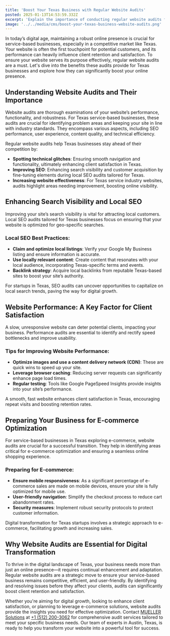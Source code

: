 ```yaml
---
title: 'Boost Your Texas Business with Regular Website Audits'
posted: 2025-01-13T14:53:59.332Z
excerpt: 'Explain the importance of conducting regular website audits for service-based businesses in Texas to identify areas for improvement and enhance client satisfaction.'
image: '../../media/cms/boost-your-texas-business-website-audits.png'
---
```


In today’s digital age, maintaining a robust online presence is crucial for service-based businesses, especially in a competitive market like Texas. Your website is often the first touchpoint for potential customers, and its performance can heavily influence client retention and satisfaction. To ensure your website serves its purpose effectively, regular website audits are a must. Let's dive into the benefits these audits provide for Texas businesses and explore how they can significantly boost your online presence.

## Understanding Website Audits and Their Importance

Website audits are thorough examinations of your website’s performance, functionality, and robustness. For Texas service-based businesses, these audits are crucial for identifying problem areas and keeping your site in line with industry standards. They encompass various aspects, including SEO performance, user experience, content quality, and technical efficiency.

Regular website audits help Texas businesses stay ahead of their competition by:

- **Spotting technical glitches**: Ensuring smooth navigation and functionality, ultimately enhancing client satisfaction in Texas.
- **Improving SEO**: Enhancing search visibility and customer acquisition by fine-tuning elements during local SEO audits tailored for Texas.
- **Increasing website effectiveness**: For Texas service industry websites, audits highlight areas needing improvement, boosting online visibility.

## Enhancing Search Visibility and Local SEO

Improving your site’s search visibility is vital for attracting local customers. Local SEO audits tailored for Texas businesses focus on ensuring that your website is optimized for geo-specific searches.

### Local SEO Best Practices:

- **Claim and optimize local listings**: Verify your Google My Business listing and ensure information is accurate.
- **Use locally relevant content**: Create content that resonates with your local audience, incorporating Texas-specific terms and events.
- **Backlink strategy**: Acquire local backlinks from reputable Texas-based sites to boost your site’s authority.

For startups in Texas, SEO audits can uncover opportunities to capitalize on local search trends, paving the way for digital growth.

## Website Performance: A Key Factor for Client Satisfaction

A slow, unresponsive website can deter potential clients, impacting your business. Performance audits are essential to identify and rectify speed bottlenecks and improve usability.

### Tips for Improving Website Performance:

- **Optimize images and use a content delivery network (CDN)**: These are quick wins to speed up your site.
- **Leverage browser caching**: Reducing server requests can significantly enhance page load times.
- **Regular testing**: Tools like Google PageSpeed Insights provide insights into your site’s performance.

A smooth, fast website enhances client satisfaction in Texas, encouraging repeat visits and boosting retention rates.

## Preparing Your Business for E-commerce Optimization

For service-based businesses in Texas exploring e-commerce, website audits are crucial for a successful transition. They help in identifying areas critical for e-commerce optimization and ensuring a seamless online shopping experience.

### Preparing for E-commerce:

- **Ensure mobile responsiveness**: As a significant percentage of e-commerce sales are made on mobile devices, ensure your site is fully optimized for mobile use.
- **User-friendly navigation**: Simplify the checkout process to reduce cart abandonment rates.
- **Security measures**: Implement robust security protocols to protect customer information.

Digital transformation for Texas startups involves a strategic approach to e-commerce, facilitating growth and increasing sales.

## Why Website Audits are Essential for Digital Transformation

To thrive in the digital landscape of Texas, your business needs more than just an online presence—it requires continual enhancement and adaptation. Regular website audits are a strategic move to ensure your service-based business remains competitive, efficient, and user-friendly. By identifying and resolving issues before they affect your clients, audits can significantly boost client retention and satisfaction.

Whether you're aiming for digital growth, looking to enhance client satisfaction, or planning to leverage e-commerce solutions, website audits provide the insights you need for effective optimization. Contact [MUELLER Solutions](mailto:info@muellersolutions.com) at [+1 (512) 200-3062](tel:+15122003062) for comprehensive audit services tailored to meet your specific business needs. Our team of experts in Austin, Texas, is ready to help you transform your website into a powerful tool for success.
